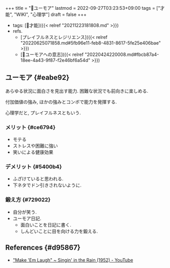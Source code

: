+++
title = "📝ユーモア"
lastmod = 2022-09-27T03:23:53+09:00
tags = ["才能", "WIKI", "心理学"]
draft = false
+++

-   tags: [📝才能]({{< relref "20211223181808.md" >}})
-   refs.
    -   [プレイフルネスとレジリエンス]({{< relref "20220625071858.md#5fb96e11-feb8-4831-8617-5fe25e406bae" >}})
    -   [🔖ユーモアへの意志]({{< relref "20220424220008.md#fbcb87a4-18ee-4a43-9f87-f2e46bf6a54d" >}})


## ユーモア {#eabe92}

あらゆる状況に面白さを見出す能力. 困難な状況でも前向きに楽しめる.

付加価値の強み, ほかの強みとコンボで能力を発揮する.

心理学だと, プレイフルネスともいう.


### メリット {#ce6794}

-   モテる
-   ストレスや困難に強い
-   笑いによる健康効果


### デメリット {#5400b4}

-   ふざけていると思われる.
-   下ネタでドン引きされないように.


### 鍛え方 {#729022}

-   自分が笑う.
-   ユーモア日記.
    -   面白いことを日記に書く.
    -   しんどいことに目を向ける力を鍛える.


## References {#d95867}

-   ["Make 'Em Laugh" ~ Singin' in the Rain (1952) - YouTube](https://www.youtube.com/watch?v=SND3v0i9uhE)
